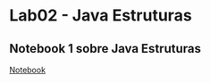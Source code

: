 # Lab02 - Java Estruturas


## Notebook 1 sobre Java Estruturas

[Notebook](lab02-java-estruturas(8).ipynb)
